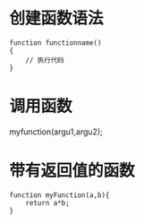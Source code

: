 # 创建函数语法
```
function functionname()
{
    // 执行代码
}
```
# 调用函数
myfunction(argu1,argu2);
# 带有返回值的函数
```
function myFunction(a,b){
    return a*b;
}
```